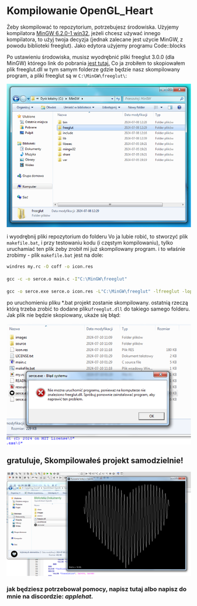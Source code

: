 # Kompilowanie OpenGL_Heart 
Żeby skompilować to repozytorium, potrzebujesz środowiska.
Użyjemy kompilatora <a href="https://sourceforge.net/projects/mingw/files/Installer/mingw-get-setup.exe/download">MinGW 6.2.0-1 win32</a>,
jeżeli chcesz używać innego kompilatora, to użyj twoja decyzja (jednak zalecane jest użycie MinGW, z powodu biblioteki freeglut). Jako edytora użyjemy programu Code::blocks

Po ustawieniu środowiska, musisz wyodrębnić pliki freeglut 3.0.0 (dla MinGW) którego link do pobrania <a href="https://www.transmissionzero.co.uk/software/freeglut-devel/">jest tutaj.</a>
Co ja zrobiłem to skopiowałem plik freeglut.dll w tym samym folderze gdzie będzie nasz skompilowany program, a pliki freeglut są w ```C:\MinGW\freeglut\```:
<div align='center'>
  <img src="images/freeglutdir.png">
</div>

i wyodrębnij pliki repozytorium do folderu
Vo ja lubie robić, to stworzyć plik ```makefile.bat```, i przy testowaniu kodu (i częstym kompilowaniu), tylko uruchamiać ten plik żeby zrobił mi już skompilowany program.
i to właśnie zrobimy - plik ``makefile.bat`` jest na dole:
```bat
windres my.rc -O coff -o icon.res

gcc -c -o serce.o main.c -I"C:\MinGW\freeglut"

gcc -o serce.exe serce.o icon.res -L"C:\MinGW\freeglut" -lfreeglut -lopengl32 -lglu32 -lgdi32 -luser32 -mwindows
```
po uruchomieniu pliku *.bat projekt zostanie skompilowany.
ostatnią rzeczą którą trzeba zrobić to dodane pliku```freeglut.dll``` do takiego samego folderu. Jak plik nie będzie skopiowany, ukaże się błąd:
<div align='center'>
  <img src="images/freegluterror.png">
</div>


## gratuluje, Skompilowałeś projekt samodzielnie!
<div align='center'>
  <img src="images/heartimg.png">
</div>

### jak będziesz potrzebował pomocy, napisz tutaj albo napisz do mnie na discordzie: *applehat.*
